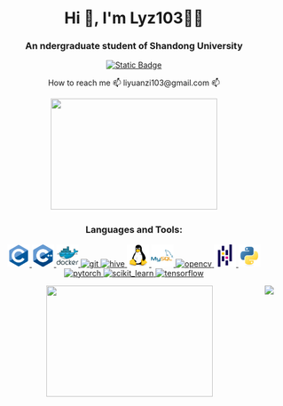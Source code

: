 <h1 align="center">Hi 👋, I'm Lyz103👨‍💻</h1>
<h3 align="center">An ndergraduate student of Shandong University</h3>

<p align="center">
<a title="zhihu" target="_blank" href="https://www.zhihu.com/people/wo-hen-bang-bang-e-32"><img alt="Static Badge" src="https://img.shields.io/badge/%E7%9F%A5%E4%B9%8E-%E6%88%91%E7%8B%A0%E6%A3%92%E6%A3%92%E5%93%A6-blue">
</a>


<p align="center">  How to reach me 📫 liyuanzi103@gmail.com 📫

<p align="center"><img width="300" height="200" src="https://github.com/Lyz103/Lyz103/blob/main/214644145-264f4759-7633-441e-9d67-d8dda9d50d26.gif"/> </div>

<h3 align="center">Languages and Tools:</h3>
<p align="center"> <a href="https://www.cprogramming.com/" target="_blank" rel="noreferrer"> <img src="https://raw.githubusercontent.com/devicons/devicon/master/icons/c/c-original.svg" alt="c" width="40" height="40"/> </a> <a href="https://www.w3schools.com/cpp/" target="_blank" rel="noreferrer"> <img src="https://raw.githubusercontent.com/devicons/devicon/master/icons/cplusplus/cplusplus-original.svg" alt="cplusplus" width="40" height="40"/> </a> <a href="https://www.docker.com/" target="_blank" rel="noreferrer"> <img src="https://raw.githubusercontent.com/devicons/devicon/master/icons/docker/docker-original-wordmark.svg" alt="docker" width="40" height="40"/> </a> <a href="https://git-scm.com/" target="_blank" rel="noreferrer"> <img src="https://www.vectorlogo.zone/logos/git-scm/git-scm-icon.svg" alt="git" width="40" height="40"/> </a> <a href="https://hive.apache.org/" target="_blank" rel="noreferrer"> <img src="https://www.vectorlogo.zone/logos/apache_hive/apache_hive-icon.svg" alt="hive" width="40" height="40"/> </a> <a href="https://www.linux.org/" target="_blank" rel="noreferrer"> <img src="https://raw.githubusercontent.com/devicons/devicon/master/icons/linux/linux-original.svg" alt="linux" width="40" height="40"/> </a> <a href="https://www.mysql.com/" target="_blank" rel="noreferrer"> <img src="https://raw.githubusercontent.com/devicons/devicon/master/icons/mysql/mysql-original-wordmark.svg" alt="mysql" width="40" height="40"/> </a> <a href="https://opencv.org/" target="_blank" rel="noreferrer"> <img src="https://www.vectorlogo.zone/logos/opencv/opencv-icon.svg" alt="opencv" width="40" height="40"/> </a> <a href="https://pandas.pydata.org/" target="_blank" rel="noreferrer"> <img src="https://raw.githubusercontent.com/devicons/devicon/2ae2a900d2f041da66e950e4d48052658d850630/icons/pandas/pandas-original.svg" alt="pandas" width="40" height="40"/> </a> <a href="https://www.python.org" target="_blank" rel="noreferrer"> <img src="https://raw.githubusercontent.com/devicons/devicon/master/icons/python/python-original.svg" alt="python" width="40" height="40"/> </a> <a href="https://pytorch.org/" target="_blank" rel="noreferrer"> <img src="https://www.vectorlogo.zone/logos/pytorch/pytorch-icon.svg" alt="pytorch" width="40" height="40"/> </a> <a href="https://scikit-learn.org/" target="_blank" rel="noreferrer"> <img src="https://upload.wikimedia.org/wikipedia/commons/0/05/Scikit_learn_logo_small.svg" alt="scikit_learn" width="40" height="40"/> </a> <a href="https://www.tensorflow.org" target="_blank" rel="noreferrer"> <img src="https://www.vectorlogo.zone/logos/tensorflow/tensorflow-icon.svg" alt="tensorflow" width="40" height="40"/> </a> </p>


<img align="right" src="https://github-readme-stats.vercel.app/api?username=Lyz103&show_icons=true&icon_color=CE1D2D&text_color=718096&bg_color=ffffff&hide_title=true" />

<div align=center> <img width="300" height="200" src="https://github.com/Lyz103/Lyz103/blob/main/225813708-98b745f2-7d22-48cf-9150-083f1b00d6c9.gif"/> </div>
